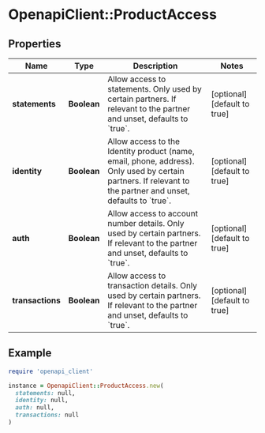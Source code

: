 # OpenapiClient::ProductAccess

## Properties

| Name | Type | Description | Notes |
| ---- | ---- | ----------- | ----- |
| **statements** | **Boolean** | Allow access to statements. Only used by certain partners. If relevant to the partner and unset, defaults to &#x60;true&#x60;. | [optional][default to true] |
| **identity** | **Boolean** | Allow access to the Identity product (name, email, phone, address). Only used by certain partners. If relevant to the partner and unset, defaults to &#x60;true&#x60;. | [optional][default to true] |
| **auth** | **Boolean** | Allow access to account number details. Only used by certain partners. If relevant to the partner and unset, defaults to &#x60;true&#x60;. | [optional][default to true] |
| **transactions** | **Boolean** | Allow access to transaction details. Only used by certain partners. If relevant to the partner and unset, defaults to &#x60;true&#x60;. | [optional][default to true] |

## Example

```ruby
require 'openapi_client'

instance = OpenapiClient::ProductAccess.new(
  statements: null,
  identity: null,
  auth: null,
  transactions: null
)
```

